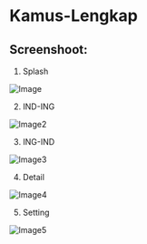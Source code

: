 # Kamus-Lengkap

## Screenshoot:
1. Splash

![Image](https://i.ibb.co/0c90d8G/photo-2019-05-06-07-39-38.jpg)

2. IND-ING

![Image2](https://i.ibb.co/TB2d1BG/photo-2019-05-06-07-39-43.jpg)

3. ING-IND

![Image3](https://i.ibb.co/N7fhJ13/photo-2019-05-06-07-39-47.jpg)

4. Detail

![Image4](https://i.ibb.co/c3XsBHr/photo-2019-05-06-07-39-50.jpg)

5. Setting

![Image5](https://i.ibb.co/3sRXGG7/photo-2019-05-06-07-39-54.jpg)
